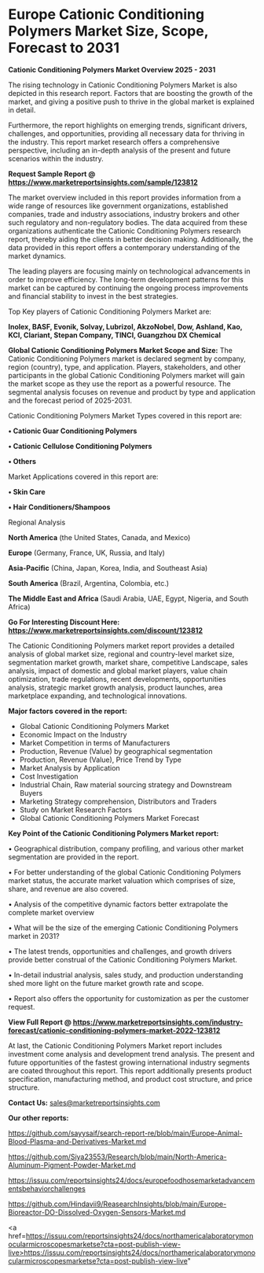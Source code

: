 # Europe Cationic Conditioning Polymers Market Size, Scope, Forecast to 2031

<Strong> Cationic Conditioning Polymers Market Overview 2025 - 2031</strong>

The rising technology in Cationic Conditioning Polymers Market is also depicted in this research report. Factors that are boosting the growth of the market, and giving a positive push to thrive in the global market is explained in detail.

Furthermore, the report highlights on emerging trends, significant drivers, challenges, and opportunities, providing all necessary data for thriving in the industry. This report market research offers a comprehensive perspective, including an in-depth analysis of the present and future scenarios within the industry.

<strong>Request Sample Report @ <a href=https://www.marketreportsinsights.com/sample/123812>https://www.marketreportsinsights.com/sample/123812</a></strong>

The market overview included in this report provides information from a wide range of resources like government organizations, established companies, trade and industry associations, industry brokers and other such regulatory and non-regulatory bodies. The data acquired from these organizations authenticate the Cationic Conditioning Polymers research report, thereby aiding the clients in better decision making. Additionally, the data provided in this report offers a contemporary understanding of the market dynamics.

The leading players are focusing mainly on technological advancements in order to improve efficiency. The long-term development patterns for this market can be captured by continuing the ongoing process improvements and financial stability to invest in the best strategies.

Top Key players of Cationic Conditioning Polymers Market are:

<strong>Inolex, BASF, Evonik, Solvay, Lubrizol, AkzoNobel, Dow, Ashland, Kao, KCI, Clariant, Stepan Company, TINCI, Guangzhou DX Chemical</strong>

<strong><b>Global Cationic Conditioning Polymers Market Scope and Size:</b></strong>
The Cationic Conditioning Polymers market is declared segment by company, region (country), type, and application. Players, stakeholders, and other participants in the global Cationic Conditioning Polymers market will gain the market scope as they use the report as a powerful resource. The segmental analysis focuses on revenue and product by type and application and the forecast period of 2025-2031.

Cationic Conditioning Polymers Market Types covered in this report are:

<strong>• Cationic Guar Conditioning Polymers

• Cationic Cellulose Conditioning Polymers

• Others</strong>

Market Applications covered in this report are:

<strong>• Skin Care

• Hair Conditioners/Shampoos</strong> 

Regional Analysis

<strong>North America</strong> (the United States, Canada, and Mexico)

<strong>Europe</strong> (Germany, France, UK, Russia, and Italy)

<strong>Asia-Pacific</strong> (China, Japan, Korea, India, and Southeast Asia)

<strong>South America</strong> (Brazil, Argentina, Colombia, etc.)

<strong>The Middle East and Africa</strong> (Saudi Arabia, UAE, Egypt, Nigeria, and South Africa)

<strong>Go For Interesting Discount Here: <a href=https://www.marketreportsinsights.com/discount/123812>https://www.marketreportsinsights.com/discount/123812</a></strong>

The Cationic Conditioning Polymers market report provides a detailed analysis of global market size, regional and country-level market size, segmentation market growth, market share, competitive Landscape, sales analysis, impact of domestic and global market players, value chain optimization, trade regulations, recent developments, opportunities analysis, strategic market growth analysis, product launches, area marketplace expanding, and technological innovations.

<strong><b>Major factors covered in the report:</b></strong>
<ul>
  <li>Global Cationic Conditioning Polymers Market </li>
  <li>Economic Impact on the Industry</li>
  <li>Market Competition in terms of Manufacturers</li>
  <li>Production, Revenue (Value) by geographical segmentation</li>
  <li>Production, Revenue (Value), Price Trend by Type</li>
  <li>Market Analysis by Application</li>
  <li>Cost Investigation</li>
  <li>Industrial Chain, Raw material sourcing strategy and Downstream Buyers</li>
  <li>Marketing Strategy comprehension, Distributors and Traders</li>
  <li>Study on Market Research Factors</li>
  <li>Global Cationic Conditioning Polymers Market Forecast</li>
</ul>

<strong><b>Key Point of the Cationic Conditioning Polymers Market report:</b></strong>

• Geographical distribution, company profiling, and various other market segmentation are provided in the report.

• For better understanding of the global Cationic Conditioning Polymers market status, the accurate market valuation which comprises of size, share, and revenue are also covered.

• Analysis of the competitive dynamic factors better extrapolate the complete market overview

• What will be the size of the emerging Cationic Conditioning Polymers market in 2031?

• The latest trends, opportunities and challenges, and growth drivers provide better construal of the Cationic Conditioning Polymers Market.

• In-detail industrial analysis, sales study, and production understanding shed more light on the future market growth rate and scope.

• Report also offers the opportunity for customization as per the customer request.

<strong><b>View Full Report @ <a href=https://www.marketreportsinsights.com/industry-forecast/cationic-conditioning-polymers-market-2022-123812>https://www.marketreportsinsights.com/industry-forecast/cationic-conditioning-polymers-market-2022-123812</a></b></strong>


At last, the Cationic Conditioning Polymers Market report includes investment come analysis and development trend analysis. The present and future opportunities of the fastest growing international industry segments are coated throughout this report. This report additionally presents product specification, manufacturing method, and product cost structure, and price structure.

<strong>Contact Us:</strong>
sales@marketreportsinsights.com

<strong>Our other reports:</strong>

<a href=https://github.com/sayysaif/search-report-re/blob/main/Europe-Animal-Blood-Plasma-and-Derivatives-Market.md>https://github.com/sayysaif/search-report-re/blob/main/Europe-Animal-Blood-Plasma-and-Derivatives-Market.md</a>

<a href=https://github.com/Siya23553/Research/blob/main/North-America-Aluminum-Pigment-Powder-Market.md>https://github.com/Siya23553/Research/blob/main/North-America-Aluminum-Pigment-Powder-Market.md</a>

<a href=https://issuu.com/reportsinsights24/docs/europefoodhosemarketadvancementsbehaviorchallenges>https://issuu.com/reportsinsights24/docs/europefoodhosemarketadvancementsbehaviorchallenges</a>

<a href=https://github.com/Hindavii9/ReasearchInsights/blob/main/Europe-Bioreactor-DO-Dissolved-Oxygen-Sensors-Market.md>https://github.com/Hindavii9/ReasearchInsights/blob/main/Europe-Bioreactor-DO-Dissolved-Oxygen-Sensors-Market.md</a>

<a href=https://issuu.com/reportsinsights24/docs/northamericalaboratorymonocularmicroscopesmarketse?cta=post-publish-view-live>https://issuu.com/reportsinsights24/docs/northamericalaboratorymonocularmicroscopesmarketse?cta=post-publish-view-live</a>"
